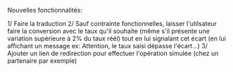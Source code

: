 Nouvelles fonctionnalités:

1/ Faire la traduction
2/ Sauf contrainte fonctionnelles, laisser l'utilsateur faire la conversion avec le taux qu'il souhaite (même s'il présente une variation supèrieure à 2% du taux réél) tout en lui signalant cet écart (en lui affichant un message ex: Attention, le taux saisi dépasse l'écart...)
3/ Ajouter un lien de redirection pour effectuer l'opération simulée (chez un partenaire par exemple)
